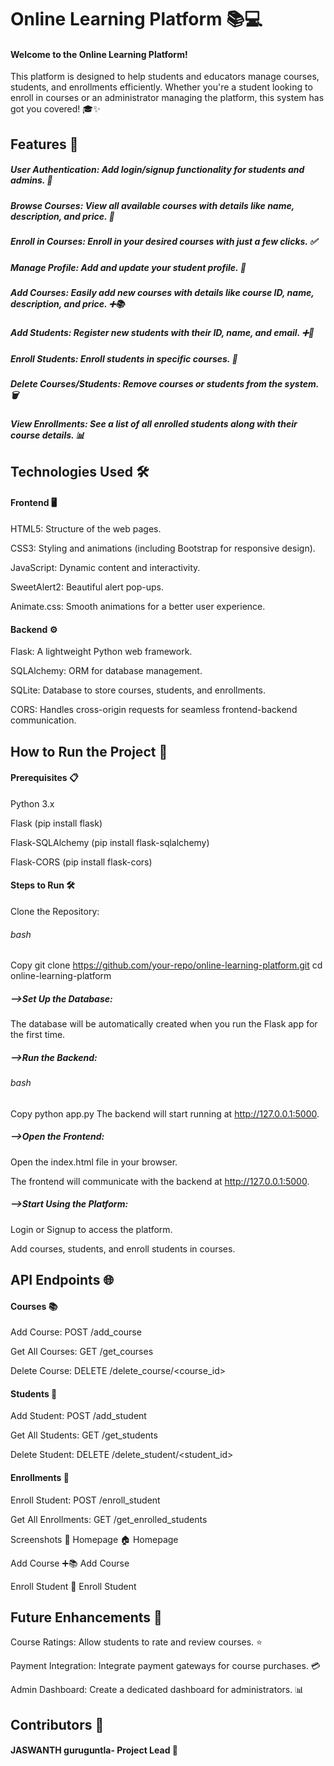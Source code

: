 # Online Learning Platform 📚💻
#### Welcome to the Online Learning Platform! 
This platform is designed to help students and educators manage courses, students, and enrollments efficiently. Whether you're a student looking to enroll in courses or an administrator managing the platform, this system has got you covered! 🎓✨

## Features 🌟
##### User Authentication: Add login/signup functionality for students and admins. 🔐

##### Browse Courses: View all available courses with details like name, description, and price. 📖

##### Enroll in Courses: Enroll in your desired courses with just a few clicks. ✅

##### Manage Profile: Add and update your student profile. 👤

##### Add Courses: Easily add new courses with details like course ID, name, description, and price. ➕📚

##### Add Students: Register new students with their ID, name, and email. ➕👤

##### Enroll Students: Enroll students in specific courses. 📝

##### Delete Courses/Students: Remove courses or students from the system. 🗑️

##### View Enrollments: See a list of all enrolled students along with their course details. 📊

## Technologies Used 🛠️
#### Frontend 🖥️
HTML5: Structure of the web pages.

CSS3: Styling and animations (including Bootstrap for responsive design).

JavaScript: Dynamic content and interactivity.

SweetAlert2: Beautiful alert pop-ups.

Animate.css: Smooth animations for a better user experience.

#### Backend ⚙️

Flask: A lightweight Python web framework.

SQLAlchemy: ORM for database management.

SQLite: Database to store courses, students, and enrollments.

CORS: Handles cross-origin requests for seamless frontend-backend communication.

## How to Run the Project 🚀
#### Prerequisites 📋

Python 3.x

Flask (pip install flask)

Flask-SQLAlchemy (pip install flask-sqlalchemy)

Flask-CORS (pip install flask-cors)

#### Steps to Run 🛠️
Clone the Repository:

###### bash
Copy
git clone https://github.com/your-repo/online-learning-platform.git
cd online-learning-platform
##### -->Set Up the Database:

The database will be automatically created when you run the Flask app for the first time.

##### -->Run the Backend:

###### bash
Copy
python app.py
The backend will start running at http://127.0.0.1:5000.

##### -->Open the Frontend:

Open the index.html file in your browser.

The frontend will communicate with the backend at http://127.0.0.1:5000.

##### -->Start Using the Platform:

Login or Signup to access the platform.

Add courses, students, and enroll students in courses.

## API Endpoints 🌐
#### Courses 📚
Add Course: POST /add_course

Get All Courses: GET /get_courses

Delete Course: DELETE /delete_course/<course_id>

#### Students 👤
Add Student: POST /add_student

Get All Students: GET /get_students

Delete Student: DELETE /delete_student/<student_id>

#### Enrollments 📝
Enroll Student: POST /enroll_student

Get All Enrollments: GET /get_enrolled_students

Screenshots 📸
Homepage 🏠
Homepage

Add Course ➕📚
Add Course

Enroll Student 📝
Enroll Student

## Future Enhancements 🚀

Course Ratings: Allow students to rate and review courses. ⭐

Payment Integration: Integrate payment gateways for course purchases. 💳

Admin Dashboard: Create a dedicated dashboard for administrators. 📊

## Contributors 👥
#### JASWANTH guruguntla- Project Lead 🚀
